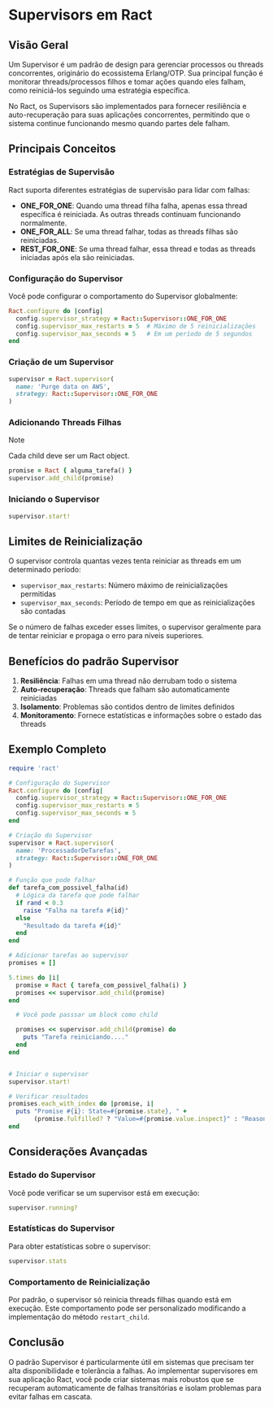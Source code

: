 # Supervisors em Ract

## Visão Geral

Um Supervisor é um padrão de design para gerenciar processos ou threads concorrentes, originário do ecossistema Erlang/OTP. Sua principal função é monitorar threads/processos filhos e tomar ações quando eles falham, como reiniciá-los seguindo uma estratégia específica.

No Ract, os Supervisors são implementados para fornecer resiliência e auto-recuperação para suas aplicações concorrentes, permitindo que o sistema continue funcionando mesmo quando partes dele falham.

## Principais Conceitos

### Estratégias de Supervisão

Ract suporta diferentes estratégias de supervisão para lidar com falhas:

- **ONE_FOR_ONE**: Quando uma thread filha falha, apenas essa thread específica é reiniciada. As outras threads continuam funcionando normalmente.
- **ONE_FOR_ALL**: Se uma thread falhar, todas as threads filhas são reiniciadas.
- **REST_FOR_ONE**: Se uma thread falhar, essa thread e todas as threads iniciadas após ela são reiniciadas.

### Configuração do Supervisor

Você pode configurar o comportamento do Supervisor globalmente:

```ruby
Ract.configure do |config|
  config.supervisor_strategy = Ract::Supervisor::ONE_FOR_ONE
  config.supervisor_max_restarts = 5  # Máximo de 5 reinicializações
  config.supervisor_max_seconds = 5   # Em um período de 5 segundos
end
```

### Criação de um Supervisor

```ruby
supervisor = Ract.supervisor(
  name: 'Purge data on AWS',
  strategy: Ract::Supervisor::ONE_FOR_ONE
)
```

### Adicionando Threads Filhas

> [!NOTE]
> Cada child deve ser um Ract object.
>

```ruby
promise = Ract { alguma_tarefa() }
supervisor.add_child(promise)
```

### Iniciando o Supervisor

```ruby
supervisor.start!
```

## Limites de Reinicialização

O supervisor controla quantas vezes tenta reiniciar as threads em um determinado período:

- `supervisor_max_restarts`: Número máximo de reinicializações permitidas
- `supervisor_max_seconds`: Período de tempo em que as reinicializações são contadas

Se o número de falhas exceder esses limites, o supervisor geralmente para de tentar reiniciar e propaga o erro para níveis superiores.

## Benefícios do padrão Supervisor

1. **Resiliência**: Falhas em uma thread não derrubam todo o sistema
2. **Auto-recuperação**: Threads que falham são automaticamente reiniciadas
3. **Isolamento**: Problemas são contidos dentro de limites definidos
4. **Monitoramento**: Fornece estatísticas e informações sobre o estado das threads

## Exemplo Completo

```ruby
require 'ract'

# Configuração do Supervisor
Ract.configure do |config|
  config.supervisor_strategy = Ract::Supervisor::ONE_FOR_ONE
  config.supervisor_max_restarts = 5
  config.supervisor_max_seconds = 5
end

# Criação do Supervisor
supervisor = Ract.supervisor(
  name: 'ProcessadorDeTarefas',
  strategy: Ract::Supervisor::ONE_FOR_ONE
)

# Função que pode falhar
def tarefa_com_possivel_falha(id)
  # Lógica da tarefa que pode falhar
  if rand < 0.3
    raise "Falha na tarefa #{id}"
  else
    "Resultado da tarefa #{id}"
  end
end

# Adicionar tarefas ao supervisor
promises = []

5.times do |i|
  promise = Ract { tarefa_com_possivel_falha(i) }
  promises << supervisor.add_child(promise)
end

  # Você pode passsar um block como child

  promises << supervisor.add_child(promise) do
    puts "Tarefa reiniciando...."
  end
end


# Iniciar o supervisor
supervisor.start!

# Verificar resultados
promises.each_with_index do |promise, i|
  puts "Promise #{i}: State=#{promise.state}, " +
       (promise.fulfilled? ? "Value=#{promise.value.inspect}" : "Reason=#{promise.reason.inspect}")
end
```

## Considerações Avançadas

### Estado do Supervisor

Você pode verificar se um supervisor está em execução:

```ruby
supervisor.running?
```

### Estatísticas do Supervisor

Para obter estatísticas sobre o supervisor:

```ruby
supervisor.stats
```

### Comportamento de Reinicialização

Por padrão, o supervisor só reinicia threads filhas quando está em execução. Este comportamento pode ser personalizado modificando a implementação do método `restart_child`.

## Conclusão

O padrão Supervisor é particularmente útil em sistemas que precisam ter alta disponibilidade e tolerância a falhas. Ao implementar supervisores em sua aplicação Ract, você pode criar sistemas mais robustos que se recuperam automaticamente de falhas transitórias e isolam problemas para evitar falhas em cascata.
